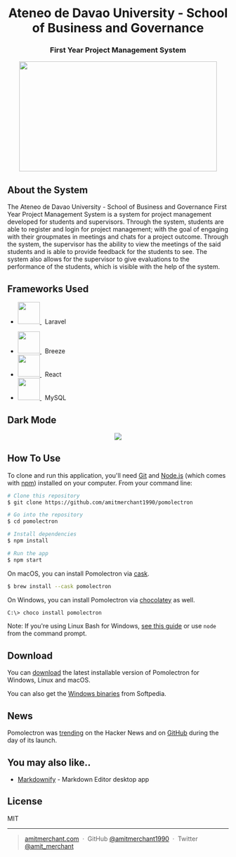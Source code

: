 <h1 align="center">
  <br>
	Ateneo de Davao University - School of Business and Governance
</h1>

<h3 align="center">
	First Year Project Management System
  <br>
</h3>

<div align="center">
	<a href="http://sbg.addu.edu.ph">
		<img src="http://sbg.addu.edu.ph/wp-content/uploads/2020/06/download_sbg_ADDU_logo_condensed_fullcolor.jpg" width="450" height="250">
	</a>
</div>

## About the System

The Ateneo de Davao University - School of Business and Governance First Year Project Management System is a system for project management developed for students and supervisors. Through the system, students are able to register and login for project management; with the goal of engaging with their groupmates in meetings and chats for a project outcome. Through the system, the supervisor has the ability to view the meetings of the said students and is able to provide feedback for the students to see. The system also allows for the supervisor to give evaluations to the performance of the students, which is visible with the help of the system.

## Frameworks Used
* <p> <a href="https://laravel.com">
		<img src="https://upload.wikimedia.org/wikipedia/commons/thumb/9/9a/Laravel.svg/985px-Laravel.svg.png" width="50" height="50">
	</a>
	&nbsp; Laravel
* <a href="breeze.github.io/doc-js/">
		<img src="https://avatars.githubusercontent.com/u/6954821?s=280&v=4" width="50" height="50">
	</a>
	&nbsp; Breeze
* <a href="https://reactjs.org">
		<img src="https://upload.wikimedia.org/wikipedia/commons/thumb/a/a7/React-icon.svg/1200px-React-icon.svg.png" width="50" height="50">
	</a>
	&nbsp; React
* <a href="https://www.mysql.com">
		<img src="https://cdn-icons-png.flaticon.com/512/5968/5968313.png" width="50" height="50">
	</a>
	&nbsp; MySQL
</p>




## Dark Mode

<div align="center"><img src="app/res/pomolectron-dark.png"></div>
  
## How To Use

To clone and run this application, you'll need [Git](https://git-scm.com) and [Node.js](https://nodejs.org/en/download/) (which comes with [npm](http://npmjs.com)) installed on your computer. From your command line:

```bash
# Clone this repository
$ git clone https://github.com/amitmerchant1990/pomolectron

# Go into the repository
$ cd pomolectron

# Install dependencies
$ npm install

# Run the app
$ npm start
```

On macOS, you can install Pomolectron via [cask](http://caskroom.io/).

```bash
$ brew install --cask pomolectron 
```

On Windows, you can install Pomolectron via [chocolatey](https://chocolatey.org) as well.

```bash
C:\> choco install pomolectron
```

Note: If you're using Linux Bash for Windows, [see this guide](https://www.howtogeek.com/261575/how-to-run-graphical-linux-desktop-applications-from-windows-10s-bash-shell/) or use `node` from the command prompt.

## Download

You can [download](https://github.com/amitmerchant1990/pomolectron/releases/tag/v1.1.0) the latest installable version of Pomolectron for Windows, Linux and macOS.

You can also get the [Windows binaries](http://www.softpedia.com/get/Others/Miscellaneous/Pomolectron.shtml) from Softpedia.


## News
Pomolectron was [trending](https://news.ycombinator.com/item?id=13878898) on the Hacker News and on [GitHub](https://raw.githubusercontent.com/amitmerchant1990/test/master/trending.JPG) during the day of its launch.

## You may also like..

- [Markdownify](https://github.com/amitmerchant1990/electron-markdownify) - Markdown Editor desktop app

## License

MIT

---

> [amitmerchant.com](https://www.amitmerchant.com) &nbsp;&middot;&nbsp;
> GitHub [@amitmerchant1990](https://github.com/amitmerchant1990) &nbsp;&middot;&nbsp;
> Twitter [@amit_merchant](https://twitter.com/amit_merchant)
